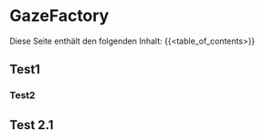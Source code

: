 # GazeFactory
Diese Seite enthält den folgenden Inhalt:
{{<table_of_contents>}}

## Test1

### Test2

## Test 2.1

